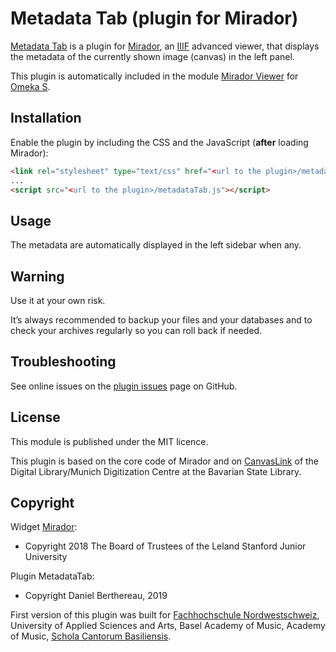 Metadata Tab (plugin for Mirador)
=================================

[Metadata Tab] is a plugin for [Mirador], an [IIIF] advanced viewer, that
displays the metadata of the currently shown image (canvas) in the left panel.

This plugin is automatically included in the module [Mirador Viewer] for [Omeka S].


Installation
------------

Enable the plugin by including the CSS and the JavaScript (**after** loading Mirador):

```html
<link rel="stylesheet" type="text/css" href="<url to the plugin>/metadataTab.css" />
...
<script src="<url to the plugin>/metadataTab.js"></script>
```


Usage
-----

The metadata are automatically displayed in the left sidebar when any.


Warning
-------

Use it at your own risk.

It’s always recommended to backup your files and your databases and to check
your archives regularly so you can roll back if needed.


Troubleshooting
---------------

See online issues on the [plugin issues] page on GitHub.


License
-------

This module is published under the MIT licence.

This plugin is based on the core code of Mirador and on [CanvasLink] of the
Digital Library/Munich Digitization Centre at the Bavarian State Library.


Copyright
---------

Widget [Mirador]:

* Copyright 2018 The Board of Trustees of the Leland Stanford Junior University

Plugin MetadataTab:

* Copyright Daniel Berthereau, 2019

First version of this plugin was built for [Fachhochschule Nordwestschweiz],
University of Applied Sciences and Arts, Basel Academy of Music, Academy of Music,
[Schola Cantorum Basiliensis].


[Metadata Tab]: https://github.com/Daniel-KM/Mirador-plugin-MetadataTab
[Mirador]: https://projectmirador.org
[IIIF]: http://iiif.io
[Mirador Viewer]: https://github.com/Daniel-KM/Omeka-S-module-Mirador
[Omeka S]: https://omeka.org/s
[CanvasLink]: https://github.com/dbmdz/mirador-plugins/blob/master/CanvasLink
[plugin issues]: https://github.com/Daniel-KM/Mirador-plugin-MetadataTab/issues
[Fachhochschule Nordwestschweiz]: https://www.fhnw.ch
[Schola Cantorum Basiliensis]: https://www.fhnw.ch/en/about-fhnw/schools/music/schola-cantorum-basiliensis
[Daniel-KM]: https://github.com/Daniel-KM "Daniel Berthereau"
